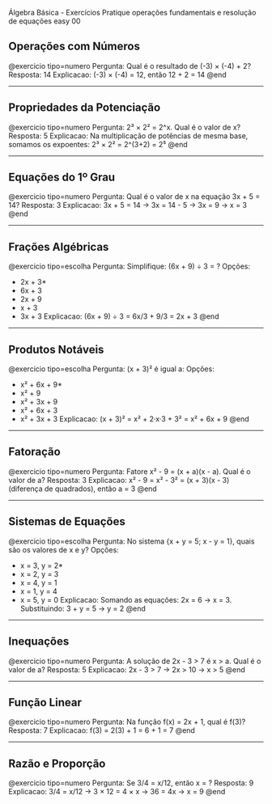 Álgebra Básica - Exercícios
Pratique operações fundamentais e resolução de equações
easy
00

## Operações com Números

@exercicio tipo=numero
Pergunta: Qual é o resultado de (-3) × (-4) + 2?
Resposta: 14
Explicacao: (-3) × (-4) = 12, então 12 + 2 = 14
@end

---

## Propriedades da Potenciação

@exercicio tipo=numero
Pergunta: 2³ × 2² = 2^x. Qual é o valor de x?
Resposta: 5
Explicacao: Na multiplicação de potências de mesma base, somamos os expoentes: 2³ × 2² = 2^(3+2) = 2⁵
@end

---

## Equações do 1º Grau

@exercicio tipo=numero
Pergunta: Qual é o valor de x na equação 3x + 5 = 14?
Resposta: 3
Explicacao: 3x + 5 = 14 → 3x = 14 - 5 → 3x = 9 → x = 3
@end

---

## Frações Algébricas

@exercicio tipo=escolha
Pergunta: Simplifique: (6x + 9) ÷ 3 = ?
Opções:
- 2x + 3*
- 6x + 3
- 2x + 9
- x + 3
- 3x + 3
Explicacao: (6x + 9) ÷ 3 = 6x/3 + 9/3 = 2x + 3
@end

---

## Produtos Notáveis

@exercicio tipo=escolha
Pergunta: (x + 3)² é igual a:
Opções:
- x² + 6x + 9*
- x² + 9
- x² + 3x + 9
- x² + 6x + 3
- x² + 3x + 3
Explicacao: (x + 3)² = x² + 2·x·3 + 3² = x² + 6x + 9
@end

---

## Fatoração

@exercicio tipo=numero
Pergunta: Fatore x² - 9 = (x + a)(x - a). Qual é o valor de a?
Resposta: 3
Explicacao: x² - 9 = x² - 3² = (x + 3)(x - 3) (diferença de quadrados), então a = 3
@end

---

## Sistemas de Equações

@exercicio tipo=escolha
Pergunta: No sistema {x + y = 5; x - y = 1}, quais são os valores de x e y?
Opções:
- x = 3, y = 2*
- x = 2, y = 3
- x = 4, y = 1
- x = 1, y = 4
- x = 5, y = 0
Explicacao: Somando as equações: 2x = 6 → x = 3. Substituindo: 3 + y = 5 → y = 2
@end

---

## Inequações

@exercicio tipo=numero
Pergunta: A solução de 2x - 3 > 7 é x > a. Qual é o valor de a?
Resposta: 5
Explicacao: 2x - 3 > 7 → 2x > 10 → x > 5
@end

---

## Função Linear

@exercicio tipo=numero
Pergunta: Na função f(x) = 2x + 1, qual é f(3)?
Resposta: 7
Explicacao: f(3) = 2(3) + 1 = 6 + 1 = 7
@end

---

## Razão e Proporção

@exercicio tipo=numero
Pergunta: Se 3/4 = x/12, então x = ?
Resposta: 9
Explicacao: 3/4 = x/12 → 3 × 12 = 4 × x → 36 = 4x → x = 9
@end